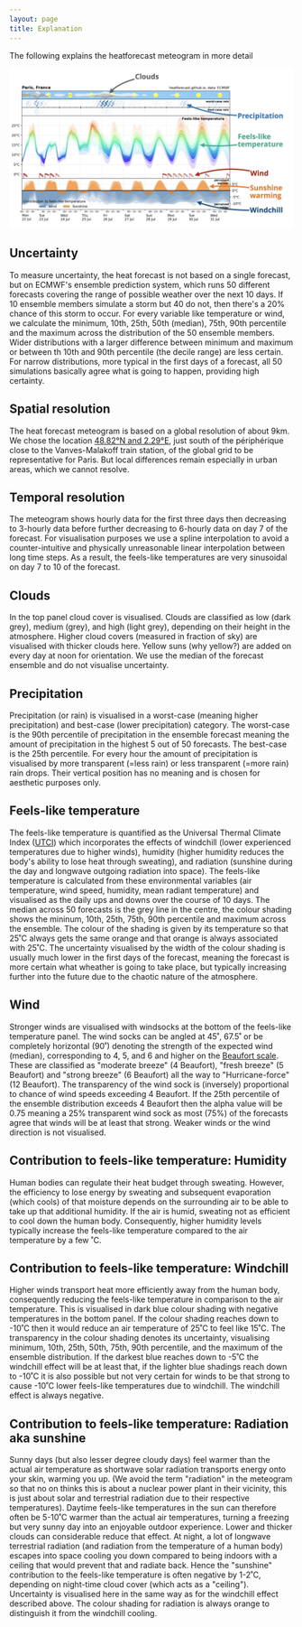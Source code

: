 ```yaml
---
layout: page
title: Explanation
---
```


The following explains the heatforecast meteogram in more detail

![Heatforecast meteogram explained](images/explanation.jpg)

## Uncertainty

To measure uncertainty, the heat forecast is not based on a single forecast,
but on ECMWF's ensemble prediction system, which runs 50 different forecasts
covering the range of possible weather over the next 10 days. If 10 ensemble
members simulate a storm but 40 do not, then there's a 20% chance of this
storm to occur. For every variable like temperature or wind, we calculate
the minimum, 10th, 25th, 50th (median), 75th, 90th percentile and the maximum
across the distribution of the 50 ensemble members. Wider distributions
with a larger difference between minimum and maximum or between th 10th
and 90th percentile (the decile range) are less certain. For narrow
distributions, more typical in the first days of a forecast,
all 50 simulations basically agree what is going to happen, providing
high certainty.

## Spatial resolution

The heat forecast meteogram is based on a global resolution of about
9km. We chose the location [48.82°N and 2.29°E](https://maps.app.goo.gl/pzkHqZnJNyrXKydS6),
just south of the périphérique close to the Vanves-Malakoff train station,
of the global grid to be representative for Paris. But local differences
remain especially in urban areas, which we cannot resolve.

## Temporal resolution

The meteogram shows hourly data for the first three days then decreasing to
3-hourly data before further decreasing to 6-hourly data on day 7 of the
forecast. For visualisation purposes we use a spline interpolation to avoid
a counter-intuitive and physically unreasonable linear interpolation
between long time steps. As a result, the feels-like temperatures are
very sinusoidal on day 7 to 10 of the forecast.

## Clouds

In the top panel cloud cover is visualised. Clouds are classified as
low (dark grey), medium (grey), and high (light grey), depending on their height
in the atmosphere. Higher cloud covers (measured in fraction of sky) are visualised
with thicker clouds here. Yellow suns (why yellow?) are added on every day at noon
for orientation. We use the median of the forecast ensemble and do not visualise
uncertainty.

## Precipitation

Precipitation (or rain) is visualised in a worst-case (meaning higher precipitation)
and best-case (lower precipitation) category. The worst-case is the 90th percentile
of precipitation in the ensemble forecast meaning the amount of precipitation
in the highest 5 out of 50 forecasts. The best-case is the 25th percentile.
For every hour the amount of precipitation is visualised by more transparent (=less rain)
or less transparent (=more rain) rain drops. Their vertical position has no meaning
and is chosen for aesthetic purposes only. 

## Feels-like temperature

The feels-like temperature is quantified as the Universal Thermal Climate Index
([UTCI](https://utci.org/)) which incorporates the effects of windchill
(lower experienced temperatures due to higher winds),
humidity (higher humidity reduces the body's ability to lose heat through sweating),
and radiation (sunshine during the day and longwave outgoing radiation into space).
The feels-like temperature is calculated from these environmental variables
(air temperature, wind speed, humidity, mean radiant temperature) and visualised
as the daily ups and downs over the course of 10 days. The median across 50
forecasts is the grey line in the centre, the colour shading shows the mininum,
10th, 25th, 75th, 90th percentile and maximum across the ensemble. The colour
of the shading is given by its temperature so that 25˚C always gets the same
orange and that orange is always associated with 25˚C. The uncertainty visualised
by the width of the colour shading is usually much lower in the first days
of the forecast, meaning the forecast is more certain what wheather is going to
take place, but typically increasing further into the future due to the chaotic
nature of the atmosphere.

## Wind

Stronger winds are visualised with windsocks at the bottom of the feels-like
temperature panel. The wind socks can be angled at 45˚, 67.5˚ or be 
completely horizontal (90˚) denoting the strength of the expected wind (median),
corresponding to 4, 5, and 6 and higher on the
[Beaufort scale](https://en.wikipedia.org/wiki/Beaufort_scale).
These are classified as "moderate breeze" (4 Beaufort), "fresh breeze" (5 Beaufort)
and "strong breeze" (6 Beaufort) all the way to "Hurricane-force" (12 Beaufort).
The transparency of the wind sock is (inversely) proportional to chance of wind speeds
exceeding 4 Beaufort. If the 25th percentile of the ensemble distribution
exceeds 4 Beaufort then the alpha value will be 0.75 meaning a 25% transparent
wind sock as most (75%) of the forecasts agree that winds will be at least that strong.
Weaker winds or the wind direction is not visualised.

## Contribution to feels-like temperature: Humidity

Human bodies can regulate their heat budget through sweating. However, the efficiency
to lose energy by sweating and subsequent evaporation (which cools) of that moisture
depends on the surrounding air to be able to take up that additional humidity.
If the air is humid, sweating not as efficient to cool down the human body.
Consequently, higher humidity levels typically increase the feels-like temperature
compared to the air temperature by a few ˚C.

## Contribution to feels-like temperature: Windchill

Higher winds transport heat more efficiently away from the human body, consequently
reducing the feels-like temperature in comparison to the air temperature. This
is visualised in dark blue colour shading with negative temperatures in the bottom
panel. If the colour shading reaches down to -10˚C then it would reduce an
air temperature of 25˚C to feel like 15˚C. The transparency in the colour shading
denotes its uncertainty, visualising minimum, 10th, 25th, 50th, 75th, 90th percentile,
and the maximum of the ensemble distribution. If the darkest blue reaches down
to -5˚C the windchill effect will be at least that, if the lighter blue shadings
reach down to -10˚C it is also possible but not very certain for winds to be that strong
to cause -10˚C lower feels-like temperatures due to windchill.
The windchill effect is always negative.

## Contribution to feels-like temperature: Radiation aka sunshine

Sunny days (but also lesser degree cloudy days) feel warmer than the actual
air temperature as shortwave solar radiation transports energy onto your skin,
warming you up. (We avoid the term "radiation" in the meteogram so that no
on thinks this is about a nuclear power plant in their vicinity, this is just
about solar and terrestrial radiation due to their respective temperatures).
Daytime feels-like temperatures in the sun can therefore often
be 5-10˚C warmer than the actual air temperatures, turning a freezing but
very sunny day into an enjoyable outdoor experience. Lower and thicker
clouds can considerable reduce that effect. At night, a lot of longwave
terrestrial radiation (and radiation from the temperature of a human body)
escapes into space cooling you down compared to being indoors with a ceiling
that would prevent that and radiate back. Hence the "sunshine" contribution
to the feels-like temperature is often negative by 1-2˚C, depending on
night-time cloud cover (which acts as a "ceiling").
Uncertainty is visualised here in the same way as for the windchill
effect described above. The colour shading for radiation is always orange to
distinguish it from the windchill cooling.